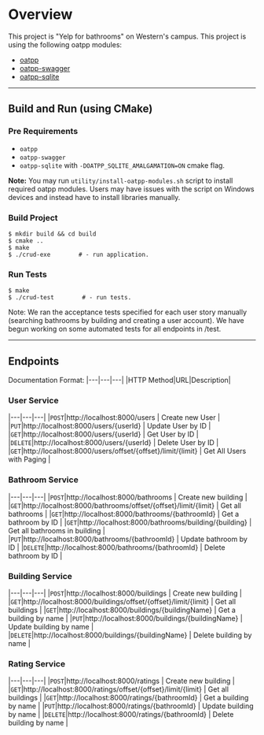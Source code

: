 
# Overview

This project is "Yelp for bathrooms" on Western's campus.
This project is using the following oatpp modules:

- [oatpp](https://github.com/oatpp/oatpp) 
- [oatpp-swagger](https://github.com/oatpp/oatpp-swagger)
- [oatpp-sqlite](https://github.com/oatpp/oatpp-sqlite)

---

## Build and Run (using CMake)

### Pre Requirements

- `oatpp` 
- `oatpp-swagger`
- `oatpp-sqlite` with `-DOATPP_SQLITE_AMALGAMATION=ON` cmake flag.

**Note:** You may run `utility/install-oatpp-modules.sh` script to install required oatpp modules. Users may have issues with the script on Windows devices and instead have to install libraries manually.

### Build Project

```
$ mkdir build && cd build
$ cmake ..
$ make 
$ ./crud-exe        # - run application.
```

### Run Tests

```
$ make 
$ ./crud-test        # - run tests.
```

Note: We ran the acceptance tests specified for each user story manually (searching bathrooms by building and creating a user account).
      We have begun working on some automated tests for all endpoints in /test.


---

## Endpoints 

Documentation Format:
|---|---|---|
|HTTP Method|URL|Description|

### User Service

|---|---|---|
|`POST`|http://localhost:8000/users | Create new User |
|`PUT`|http://localhost:8000/users/{userId} | Update User by ID |
|`GET`|http://localhost:8000/users/{userId} | Get User by ID |
|`DELETE`|http://localhost:8000/users/{userId} | Delete User by ID |
|`GET`|http://localhost:8000/users/offset/{offset}/limit/{limit} | Get All Users with Paging |

### Bathroom Service

|---|---|---|
|`POST`|http://localhost:8000/bathrooms | Create new building |
|`GET`|http://localhost:8000/bathrooms/offset/{offset}/limit/{limit} | Get all bathrooms |
|`GET`|http://localhost:8000/bathrooms/{bathroomId} | Get a bathroom by ID |
|`GET`|http://localhost:8000/bathrooms/building/{building} | Get all bathrooms in building |
|`PUT`|http://localhost:8000/bathrooms/{bathroomId} | Update bathroom by ID |
|`DELETE`|http://localhost:8000/bathrooms/{bathroomId} | Delete bathroom by ID |

### Building Service

|---|---|---|
|`POST`|http://localhost:8000/buildings | Create new building |
|`GET`|http://localhost:8000/buildings/offset/{offset}/limit/{limit} | Get all buildings |
|`GET`|http://localhost:8000/buildings/{buildingName} | Get a building by name |
|`PUT`|http://localhost:8000/buildings/{buildingName} | Update building by name |
|`DELETE`|http://localhost:8000/buildings/{buildingName} | Delete building by name |

### Rating Service

|---|---|---|
|`POST`|http://localhost:8000/ratings | Create new building |
|`GET`|http://localhost:8000/ratings/offset/{offset}/limit/{limit} | Get all buildings |
|`GET`|http://localhost:8000/ratings/{bathroomId} | Get a building by name |
|`PUT`|http://localhost:8000/ratings/{bathroomId} | Update building by name |
|`DELETE`|http://localhost:8000/ratings/{bathroomId} | Delete building by name |
